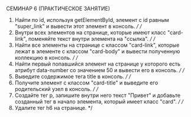 СЕМИНАР 6 (ПРАКТИЧЕСКОЕ ЗАНЯТИЕ)

1. Найти по id, используя getElementById, элемент с id равным "super_link" и
вывести этот элемент в консоль.
*/
/*
2. Внутри всех элементов на странице, которые имеют класс "card-link",
поменяйте текст внутри элемента на "ссылка".
*/
/*
3. Найти все элементы на странице с классом "card-link", которые лежат в
элементе с классом "card-body" и вывести полученную коллекцию в консоль.
*/
/*
4. Найти первый попавшийся элемент на странице у которого есть атрибут
data-number со значением 50 и вывести его в консоль.
*/
/*
5. Выведите содержимое тега title в консоль.
*/
/*
6. Получите элемент с классом "card-title" и выведите его родительский узел
в консоль.
*/
/*
7. Создайте тег p, запишите внутри него текст "Привет" и добавьте созданный
тег в начало элемента, который имеет класс "card".
*/
/*
8. Удалите тег h6 на странице.
*/